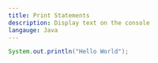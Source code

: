 ```yaml
---
title: Print Statements
description: Display text on the console
langauge: Java
---
```

```java
System.out.println("Hello World");
```